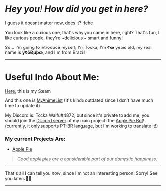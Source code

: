 # _Hey you! How did you get in here?_

I guess it doesnt matter now, does it? Hehe

You look like a curious one, that's why you came in here, right? That's fun, I like curious people, they're ~delicious!~ smart and funny!

So... I'm going to introduce myself; I'm Tocka, I'm **¢œ** years old, my real name is **ÿ¢õÐµþœ**, and I'm from Brazil!

-----------------------------------------------------------------------------------------------------------------------------------------------------------------------------------

# Useful Indo About Me:

[Here](https://steamcommunity.com/id/TockaWaifu/), this is my Steam

And this one is [MyAnimeList](https://myanimelist.net/profile/Tocka_Waifu) (It's kinda outdated since I don't have much time to update it)

My Discord is: Tocka Waifu#4872, but since it's private to add me, you should join the [Discord server](https://discord.gg/sGgzNQ6) of my main project: the [Apple Pie Bot](https://discord.com/oauth2/authorize?client_id=762077336812126228&scope=bot&permissions=2112351350)! (currently, it only supports PT-BR language, but I'm working to translate it!)

### My current Projects Are:

- [Apple Pie](https://github.com/The-Crow-pleb/Apple-Pie-Bot)
>_Good apple pies are a considerable part of our domestic happiness._

-----------------------------------------------------------------------------------------------------------------------------------------------------------------------------------

That's all I can tell you _now_, since I'm not an interesting person. Sorry!
See you later~👋🏻

-----------------------------------------------------------------------------------------------------------------------------------------------------------------------------------
